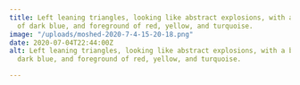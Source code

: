```yaml
---
title: Left leaning triangles, looking like abstract explosions, with a background
  of dark blue, and foreground of red, yellow, and turquoise.
image: "/uploads/moshed-2020-7-4-15-20-18.png"
date: 2020-07-04T22:44:00Z
alt: Left leaning triangles, looking like abstract explosions, with a background of
  dark blue, and foreground of red, yellow, and turquoise.

---
```

